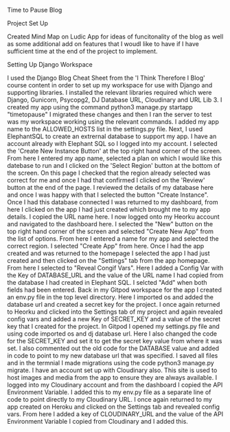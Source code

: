 Time to Pause Blog

Project Set Up 

Created Mind Map on Ludic App for ideas of funcitonality of the blog as well as some additional add on features that I woudl like to have if I have sufficient time at the end of the project to implement. 

Setting Up Django Workspace

I used the Django Blog Cheat Sheet from the 'I Think Therefore I Blog' course content in order to set up my workspace for use with Django and supporting libraries. 
I installed the relevant libraries required which were Django, Gunicorn, Psycopg2, DJ Database URL, Cloudinary and URL Lib 3. 
I created my app using the command python3 manage.py startapp "timetopause"
I migrated these changes and then I ran the server to test was my workspace working using the relevant commands.
I added my app name to the ALLOWED_HOSTS list in the settings.py file.
Next, I used ElephantSQL to create an extrernal database to support my app. I have an account already with Elephant SQL so I logged into my account. I selected the 'Create New Instance Button' at the top right hand corner of the screen. From here I entered my app name, selected a plan on which I would like this datebase to run and I clicked on the 'Select Region' button at the bottom of the screen. On this page I checked that the region already selected was correct for me and once I had that confirmed I clicked on the 'Review' button at the end of the page. I reviewed the details of my database here and once I was happy with that I selected the button "Create Instance".
Once I had this database connected I was returned to my dashboard, from here I clicked on the app I had just created which brought me to my app details. I copied the URL name here. 
I now logged onto my Heorku account and navigated to the dashboard here. I selected the "New" button on the top right hand corner of the screen and selected "Create New App" from the list of options. From here I entered a name for my app and selected the correct region. I selected "Create App" from here.
Once I had the app created and was returned to the homepage I selected the app I had just created and then clicked on the "Settings" tab from the app homepage. From here I selected to "Reveal Congif Vars". Here I added a Config Var with the Key of DATABASE_URL and the value of the URL name I had copied from the database I had created in Elephant SQL. I selcted "Add" when both fields had been entered.
Back in my Gitpod workspace for the app I created an env.py file in the top level directory. Here I imported os and added the database url and created a secret key for the project.
I once again returned to Heorku and clicked into the Settings tab of my project and again revealed config vars and added a new Key of SECRET_KEY and a value of the secret key that I created for the project.
In Gitpod I opened my settings.py file and using code imported os and dj database url. Here I also changed the code for the SECRET_KEY and set it to get the secret key value from where it was set. I also commented out the old code for the DATABASE value and added in code to point to my new database url that was specified.
I saved all files and in the termnial I made migrations using the code python3 manage.py migrate.
I have an account set up with Cloudinary also. This site is used to host images and media from the app to ensure they are always available. I logged into my Cloudinary account and from the dashboard I copied the API Environment Variable. 
I added this to my env.py file as a separate line of code to point directly to my Cloudinary URL.
I once again returned to my app created on Heroku and clicked on the Settings tab and revealed config vars. From here I added a key of CLOUDINARY_URL and the value of the API Environment Variable I copied from Cloudinary and I added this.